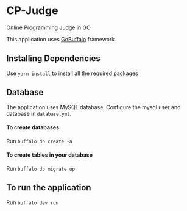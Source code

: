 # CP-Judge
Online Programming Judge in GO

This application uses [GoBuffalo](https://gobuffalo.io/) framework. 

## Installing Dependencies
Use `yarn install` to install all the required packages

## Database

The application uses MySQL database. Configure the mysql user and database in `database.yml`.

#### To create databases 
Run `buffalo db create -a`

#### To create tables in your database
Run `buffalo db migrate up`

## To run the application
Run `buffalo dev run`
